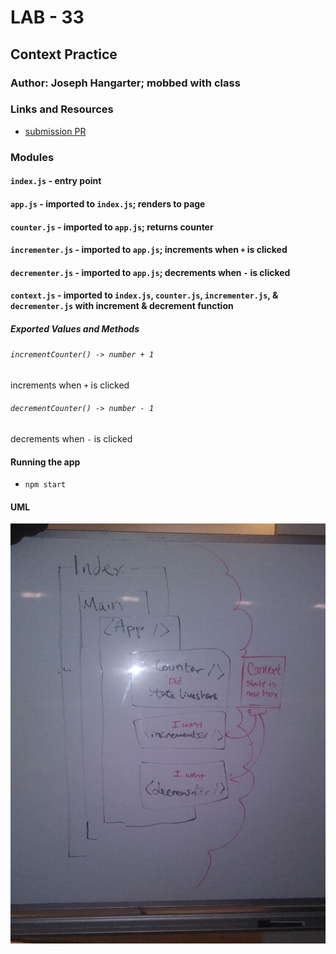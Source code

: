 # LAB - 33

## Context Practice

### Author: Joseph Hangarter; mobbed with class

### Links and Resources
* [submission PR](https://github.com/401-advanced-javascriptnights-joseph/lab-33-practice/pull/1)

### Modules
#### `index.js` - entry point
#### `app.js` - imported to `index.js`; renders to page
#### `counter.js` - imported to `app.js`; returns counter
#### `incrementer.js` - imported to `app.js`; increments when `+` is clicked
#### `decrementer.js` - imported to `app.js`; decrements when `-` is clicked
#### `context.js` - imported to `index.js`, `counter.js`, `incrementer.js`, & `decrementer.js` with increment & decrement function

##### Exported Values and Methods

###### `incrementCounter() -> number + 1`
increments when `+` is clicked

###### `decrementCounter() -> number - 1`
decrements when `-` is clicked

#### Running the app
* `npm start`
  
#### UML
![UML](./src/image/UML.jpg)
